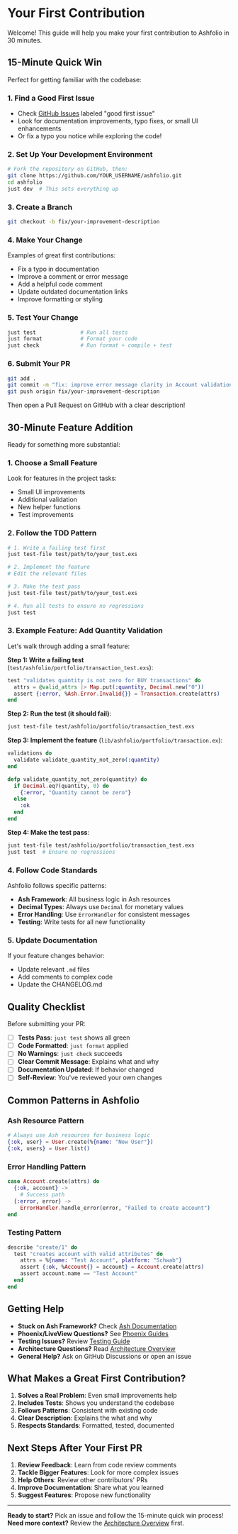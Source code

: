 # Your First Contribution

Welcome! This guide will help you make your first contribution to Ashfolio in 30 minutes.

## 15-Minute Quick Win

Perfect for getting familiar with the codebase:

### 1. Find a Good First Issue
- Check [GitHub Issues](https://github.com/mdstaff/ashfolio/issues) labeled "good first issue"
- Look for documentation improvements, typo fixes, or small UI enhancements
- Or fix a typo you notice while exploring the code!

### 2. Set Up Your Development Environment
```bash
# Fork the repository on GitHub, then:
git clone https://github.com/YOUR_USERNAME/ashfolio.git
cd ashfolio
just dev  # This sets everything up
```

### 3. Create a Branch
```bash
git checkout -b fix/your-improvement-description
```

### 4. Make Your Change
Examples of great first contributions:
- Fix a typo in documentation
- Improve a comment or error message
- Add a helpful code comment
- Update outdated documentation links
- Improve formatting or styling

### 5. Test Your Change
```bash
just test              # Run all tests
just format            # Format your code
just check             # Run format + compile + test
```

### 6. Submit Your PR
```bash
git add .
git commit -m "fix: improve error message clarity in Account validation"
git push origin fix/your-improvement-description
```

Then open a Pull Request on GitHub with a clear description!

## 30-Minute Feature Addition

Ready for something more substantial:

### 1. Choose a Small Feature
Look for features in the project tasks:
- Small UI improvements
- Additional validation
- New helper functions
- Test improvements

### 2. Follow the TDD Pattern
```bash
# 1. Write a failing test first
just test-file test/path/to/your_test.exs

# 2. Implement the feature
# Edit the relevant files

# 3. Make the test pass
just test-file test/path/to/your_test.exs

# 4. Run all tests to ensure no regressions
just test
```

### 3. Example Feature: Add Quantity Validation

Let's walk through adding a small feature:

**Step 1: Write a failing test** (`test/ashfolio/portfolio/transaction_test.exs`):
```elixir
test "validates quantity is not zero for BUY transactions" do
  attrs = @valid_attrs |> Map.put(:quantity, Decimal.new("0"))
  assert {:error, %Ash.Error.Invalid{}} = Transaction.create(attrs)
end
```

**Step 2: Run the test (it should fail)**:
```bash
just test-file test/ashfolio/portfolio/transaction_test.exs
```

**Step 3: Implement the feature** (`lib/ashfolio/portfolio/transaction.ex`):
```elixir
validations do
  validate validate_quantity_not_zero(:quantity)
end

defp validate_quantity_not_zero(quantity) do
  if Decimal.eq?(quantity, 0) do
    {:error, "Quantity cannot be zero"}
  else
    :ok
  end
end
```

**Step 4: Make the test pass**:
```bash
just test-file test/ashfolio/portfolio/transaction_test.exs
just test  # Ensure no regressions
```

### 4. Follow Code Standards

Ashfolio follows specific patterns:

- **Ash Framework**: All business logic in Ash resources
- **Decimal Types**: Always use `Decimal` for monetary values
- **Error Handling**: Use `ErrorHandler` for consistent messages
- **Testing**: Write tests for all new functionality

### 5. Update Documentation

If your feature changes behavior:
- Update relevant `.md` files
- Add comments to complex code
- Update the CHANGELOG.md

## Quality Checklist

Before submitting your PR:

- [ ] **Tests Pass**: `just test` shows all green
- [ ] **Code Formatted**: `just format` applied
- [ ] **No Warnings**: `just check` succeeds
- [ ] **Clear Commit Message**: Explains what and why
- [ ] **Documentation Updated**: If behavior changed
- [ ] **Self-Review**: You've reviewed your own changes

## Common Patterns in Ashfolio

### Ash Resource Pattern
```elixir
# Always use Ash resources for business logic
{:ok, user} = User.create(%{name: "New User"})
{:ok, users} = User.list()
```

### Error Handling Pattern
```elixir
case Account.create(attrs) do
  {:ok, account} -> 
    # Success path
  {:error, error} -> 
    ErrorHandler.handle_error(error, "Failed to create account")
end
```

### Testing Pattern
```elixir
describe "create/1" do
  test "creates account with valid attributes" do
    attrs = %{name: "Test Account", platform: "Schwab"}
    assert {:ok, %Account{} = account} = Account.create(attrs)
    assert account.name == "Test Account"
  end
end
```

## Getting Help

- **Stuck on Ash Framework?** Check [Ash Documentation](https://ash-hq.org/)
- **Phoenix/LiveView Questions?** See [Phoenix Guides](https://hexdocs.pm/phoenix/overview.html)
- **Testing Issues?** Review [Testing Guide](../testing/README.md)
- **Architecture Questions?** Read [Architecture Overview](../development/architecture.md)
- **General Help?** Ask on GitHub Discussions or open an issue

## What Makes a Great First Contribution?

1. **Solves a Real Problem**: Even small improvements help
2. **Includes Tests**: Shows you understand the codebase
3. **Follows Patterns**: Consistent with existing code
4. **Clear Description**: Explains the what and why
5. **Respects Standards**: Formatted, tested, documented

## Next Steps After Your First PR

1. **Review Feedback**: Learn from code review comments
2. **Tackle Bigger Features**: Look for more complex issues
3. **Help Others**: Review other contributors' PRs
4. **Improve Documentation**: Share what you learned
5. **Suggest Features**: Propose new functionality

---

**Ready to start?** Pick an issue and follow the 15-minute quick win process!  
**Need more context?** Review the [Architecture Overview](../development/architecture.md) first.
